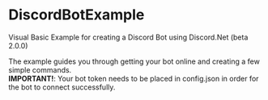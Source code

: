 # DiscordBotExample
Visual Basic Example for creating a Discord Bot using Discord.Net (beta 2.0.0)

The example guides you through getting your bot online and creating a few simple commands.  
**IMPORTANT!**: Your bot token needs to be placed in config.json in order for the bot to connect successfully.

